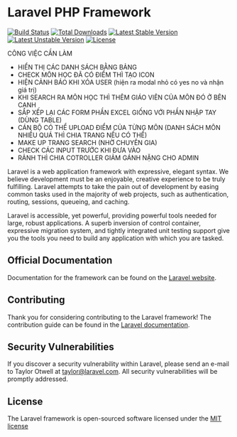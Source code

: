 # Laravel PHP Framework

[![Build Status](https://travis-ci.org/laravel/framework.svg)](https://travis-ci.org/laravel/framework)
[![Total Downloads](https://poser.pugx.org/laravel/framework/d/total.svg)](https://packagist.org/packages/laravel/framework)
[![Latest Stable Version](https://poser.pugx.org/laravel/framework/v/stable.svg)](https://packagist.org/packages/laravel/framework)
[![Latest Unstable Version](https://poser.pugx.org/laravel/framework/v/unstable.svg)](https://packagist.org/packages/laravel/framework)
[![License](https://poser.pugx.org/laravel/framework/license.svg)](https://packagist.org/packages/laravel/framework)

CÔNG VIỆC CẦN LÀM
- HIỂN THỊ CÁC DANH SÁCH BẰNG BẢNG
- CHECK MÔN HỌC ĐÃ CÓ ĐIỂM THÌ TẠO ICON 
- HIỆN CẢNH BÁO KHI XÓA USER (hiện ra modal nhỏ có yes no và nhận giá trị)
- KHI SEARCH RA MÔN HỌC THÌ THÊM GIÁO VIÊN CỦA MÔN ĐÓ Ở BÊN CẠNH
- SẮP XẾP LẠI CÁC FORM PHẦN EXCEL GIỐNG VỚI PHẦN NHẬP TAY (DÙNG TABLE)
- CÁN BỘ CÓ THỂ UPLOAD ĐIỂM CỦA TỪNG MÔN (DANH SÁCH MÔN NHIỀU QUÁ THÌ CHIA TRANG NẾU CÓ THỂ)
- MAKE UP TRANG SEARCH (NHỜ CHUYÊN GIA)
- CHECK CÁC INPUT TRƯỚC KHI ĐƯA VÀO
- RẢNH THÌ CHIA COTROLLER GIẢM GÁNH NẶNG CHO ADMIN







Laravel is a web application framework with expressive, elegant syntax. We believe development must be an enjoyable, creative experience to be truly fulfilling. Laravel attempts to take the pain out of development by easing common tasks used in the majority of web projects, such as authentication, routing, sessions, queueing, and caching.

Laravel is accessible, yet powerful, providing powerful tools needed for large, robust applications. A superb inversion of control container, expressive migration system, and tightly integrated unit testing support give you the tools you need to build any application with which you are tasked.

## Official Documentation

Documentation for the framework can be found on the [Laravel website](http://laravel.com/docs).

## Contributing

Thank you for considering contributing to the Laravel framework! The contribution guide can be found in the [Laravel documentation](http://laravel.com/docs/contributions).

## Security Vulnerabilities

If you discover a security vulnerability within Laravel, please send an e-mail to Taylor Otwell at taylor@laravel.com. All security vulnerabilities will be promptly addressed.

## License

The Laravel framework is open-sourced software licensed under the [MIT license](http://opensource.org/licenses/MIT)
